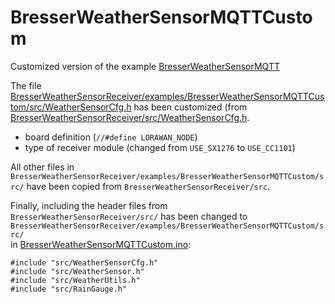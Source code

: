 # BresserWeatherSensorMQTTCustom
Customized version of the example [BresserWeatherSensorMQTT](https://github.com/matthias-bs/BresserWeatherSensorReceiver/blob/main/examples/BresserWeatherSensorMQTT/BresserWeatherSensorMQTT.ino)

The file [BresserWeatherSensorReceiver/examples/BresserWeatherSensorMQTTCustom/src/WeatherSensorCfg.h](https://github.com/matthias-bs/BresserWeatherSensorReceiver/blob/main/examples/BresserWeatherSensorMQTTCustom/src/WeatherSensorCfg.h) has been customized 
(from [BresserWeatherSensorReceiver/src/WeatherSensorCfg.h](https://github.com/matthias-bs/BresserWeatherSensorReceiver/blob/main/src/WeatherSensorCfg.h).
   - board definition (`//#define LORAWAN_NODE`)
   - type of receiver module (changed from `USE_SX1276` to `USE_CC1101`)
 
All other files in `BresserWeatherSensorReceiver/examples/BresserWeatherSensorMQTTCustom/src/` have been copied from `BresserWeatherSensorReceiver/src`.

Finally, including the header files from<br> 
`BresserWeatherSensorReceiver/src/` has been changed to<br>
`BresserWeatherSensorReceiver/examples/BresserWeatherSensorMQTTCustom/src/` <br>
in [BresserWeatherSensorMQTTCustom.ino](https://github.com/matthias-bs/BresserWeatherSensorReceiver/blob/main/examples/BresserWeatherSensorMQTTCustom/BresserWeatherSensorMQTTCustom.ino):

```
#include "src/WeatherSensorCfg.h"
#include "src/WeatherSensor.h"
#include "src/WeatherUtils.h"
#include "src/RainGauge.h"
```
